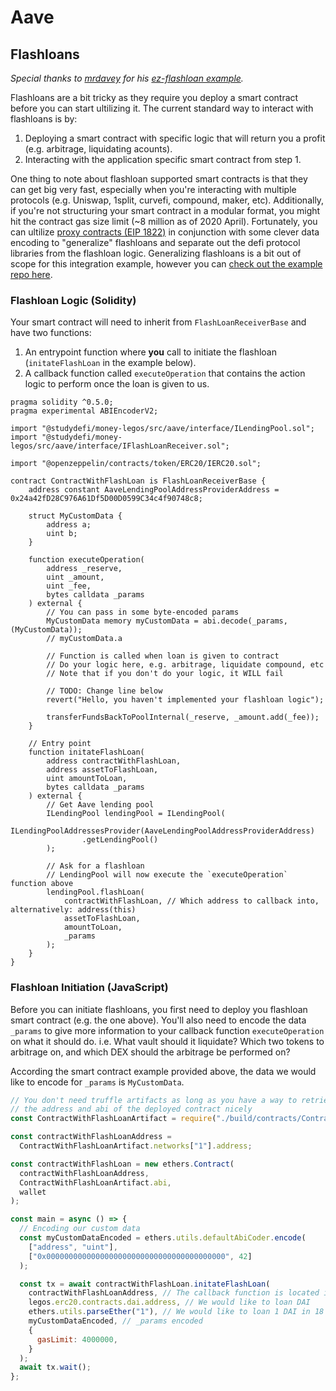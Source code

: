 # Aave

## Flashloans

_Special thanks to [mrdavey](https://github.com/mrdavey/) for his [ez-flashloan example](https://github.com/mrdavey/ez-flashloan)._

Flashloans are a bit tricky as they require you deploy a smart contract before you can start ultilizing it. The current standard way to interact with flashloans is by:
1. Deploying a smart contract with specific logic that will return you a profit (e.g. arbitrage, liquidating acounts).
2. Interacting with the application specific smart contract from step 1.

One thing to note about flashloan supported smart contracts is that they can get big very fast, especially when you're interacting with multiple protocols (e.g. Uniswap, 1split, curvefi, compound, maker, etc). Additionally, if you're not structuring your smart contract in a modular format, you might hit the contract gas size limit (~8 million as of 2020 April). Fortunately, you can ultilize [proxy contracts (EIP 1822)](https://eips.ethereum.org/EIPS/eip-1822) in conjunction with some clever data encoding to "generalize" flashloans and separate out the defi protocol libraries from the flashloan logic. Generalizing flashloans is a bit out of scope for this integration example, however you can [check out the example repo here](https://github.com/kendricktan/generalized-aave-flashloans).

### Flashloan Logic (Solidity)

Your smart contract will need to inherit from `FlashLoanReceiverBase` and have two functions:
1. An entrypoint function where __you__ call to initiate the flashloan (`initateFlashLoan` in the example below).
2. A callback function called `executeOperation` that contains the action logic to perform once the loan is given to us.

```solidity
pragma solidity ^0.5.0;
pragma experimental ABIEncoderV2;

import "@studydefi/money-legos/src/aave/interface/ILendingPool.sol";
import "@studydefi/money-legos/src/aave/interface/IFlashLoanReceiver.sol";

import "@openzeppelin/contracts/token/ERC20/IERC20.sol";

contract ContractWithFlashLoan is FlashLoanReceiverBase {
    address constant AaveLendingPoolAddressProviderAddress = 0x24a42fD28C976A61Df5D00D0599C34c4f90748c8;

    struct MyCustomData {
        address a;
        uint b;
    }

    function executeOperation(
        address _reserve,
        uint _amount,
        uint _fee,
        bytes calldata _params
    ) external {
        // You can pass in some byte-encoded params
        MyCustomData memory myCustomData = abi.decode(_params, (MyCustomData));
        // myCustomData.a

        // Function is called when loan is given to contract
        // Do your logic here, e.g. arbitrage, liquidate compound, etc
        // Note that if you don't do your logic, it WILL fail

        // TODO: Change line below
        revert("Hello, you haven't implemented your flashloan logic");

        transferFundsBackToPoolInternal(_reserve, _amount.add(_fee));
    }

    // Entry point
    function initateFlashLoan(
        address contractWithFlashLoan,
        address assetToFlashLoan,
        uint amountToLoan,
        bytes calldata _params
    ) external {
        // Get Aave lending pool
        ILendingPool lendingPool = ILendingPool(
            ILendingPoolAddressesProvider(AaveLendingPoolAddressProviderAddress)
                .getLendingPool()
        );

        // Ask for a flashloan
        // LendingPool will now execute the `executeOperation` function above
        lendingPool.flashLoan(
            contractWithFlashLoan, // Which address to callback into, alternatively: address(this)
            assetToFlashLoan,
            amountToLoan,
            _params
        );
    }
}
```

### Flashloan Initiation (JavaScript)

Before you can initiate flashloans, you first need to deploy you flashloan smart contract (e.g. the one above). You'll also need to encode the data `_params` to give more information to your callback function `executeOperation` on what it should do. i.e. What vault should it liquidate? Which two tokens to arbitrage on, and which DEX should the arbitrage be performed on?

According the smart contract example provided above, the data we would like to encode for `_params` is `MyCustomData`.

```javascript
// You don't need truffle artifacts as long as you have a way to retrieve
// the address and abi of the deployed contract nicely
const ContractWithFlashLoanArtifact = require("./build/contracts/ContractWithFlashLoan.json");

const contractWithFlashLoanAddress =
  ContractWithFlashLoanArtifact.networks["1"].address;

const contractWithFlashLoan = new ethers.Contract(
  contractWithFlashLoanAddress,
  ContractWithFlashLoanArtifact.abi,
  wallet
);

const main = async () => {
  // Encoding our custom data
  const myCustomDataEncoded = ethers.utils.defaultAbiCoder.encode(
    ["address", "uint"],
    ["0x0000000000000000000000000000000000000000", 42]
  );

  const tx = await contractWithFlashLoan.initateFlashLoan(
    contractWithFlashLoanAddress, // The callback function is located in the same contract
    legos.erc20.contracts.dai.address, // We would like to loan DAI
    ethers.utils.parseEther("1"), // We would like to loan 1 DAI in 18 decimals
    myCustomDataEncoded, // _params encoded
    {
      gasLimit: 4000000,
    }
  );
  await tx.wait();
};
```